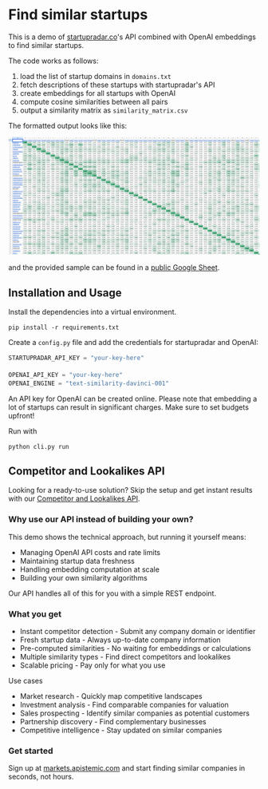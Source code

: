# Find similar startups

This is a demo of [startupradar.co](https://startupradar.co)'s API 
combined with OpenAI embeddings
to find similar startups.

The code works as follows:
1. load the list of startup domains in `domains.txt`
2. fetch descriptions of these startups with startupradar's API
3. create embeddings for all startups with OpenAI
4. compute cosine similarities between all pairs
5. output a similarity matrix as `similarity_matrix.csv`

The formatted output looks like this:

![](.github/screenshot.png)

and the provided sample can be found in a [public Google Sheet](https://docs.google.com/spreadsheets/d/1WGsrq6eUC3bdFoV7pMVgbqqbyaBtjxl2cr_dMV0TVHA/).


## Installation and Usage

Install the dependencies into a virtual environment.

```commandline
pip install -r requirements.txt
```

Create a `config.py` file and add the credentials for startupradar and OpenAI:

```python
STARTUPRADAR_API_KEY = "your-key-here"

OPENAI_API_KEY = "your-key-here"
OPENAI_ENGINE = "text-similarity-davinci-001"
```

An API key for OpenAI can be created online.
Please note that embedding a lot of startups can result in significant charges.
Make sure to set budgets upfront!

Run with

```commandline
python cli.py run
```

## Competitor and Lookalikes API

Looking for a ready-to-use solution? 
Skip the setup and get instant results with our [Competitor and Lookalikes API](https://markets.apistemic.com).

### Why use our API instead of building your own?
This demo shows the technical approach, but running it yourself means:

- Managing OpenAI API costs and rate limits
- Maintaining startup data freshness
- Handling embedding computation at scale
- Building your own similarity algorithms

Our API handles all of this for you with a simple REST endpoint.

### What you get

- Instant competitor detection - Submit any company domain or identifier
- Fresh startup data - Always up-to-date company information
- Pre-computed similarities - No waiting for embeddings or calculations
- Multiple similarity types - Find direct competitors and lookalikes
- Scalable pricing - Pay only for what you use

Use cases

- Market research - Quickly map competitive landscapes
- Investment analysis - Find comparable companies for valuation
- Sales prospecting - Identify similar companies as potential customers
- Partnership discovery - Find complementary businesses
- Competitive intelligence - Stay updated on similar companies

### Get started
Sign up at [markets.apistemic.com](https://markets.apistemic.com) 
and start finding similar companies in seconds, not hours.
